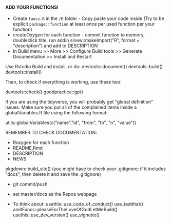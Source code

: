 #### ADD YOUR FUNCTIONS!
 - Create `funcs.R` in the `/R` folder - Copy paste your code inside
    (Try to be explicit `package::function` at least once per used function per your function)
 - createOxygen for each function - commit function to memory, doubleclick title, run addin
sinew::makeImport("R", format = "description") and add to DESCRIPTION
 - In Build menu >> More >> Configure Build tools >> Generate Documentation >> Install and Restart

Use Rstudio Build and install, or do:
devtools::document()
devtools::build()
devtools::install()

Then, to check if everything is working, use these two:

devtools::check()
goodpractice::gp()

If you are using the tidyverse, you will probably get "global definition" issues. Make sure you
put all of the complained items inside a globalVariables.R file using the following format:

utils::globalVariables(c("name","id", "from", "to", "n", "value"))


REMEMBER TO CHECK DOCUMENTATION:
  - Roxygen for each function
  - README.Rmd
  - DESCRIPTION
  - NEWS

pkgdown::build_site()
(you might have to check your .gitignore: if it includes "docs", then delete it and save the .gitignore)
 - git commit/push
 - set master/docs as the Repos webpage

 - To think about:
usethis::use_code_of_conduct()
use_testthat()
amitFuncs::pleaseForTheLoveOfGodLetMeBuild()
usethis::use_dev_version()
use_vignette()

